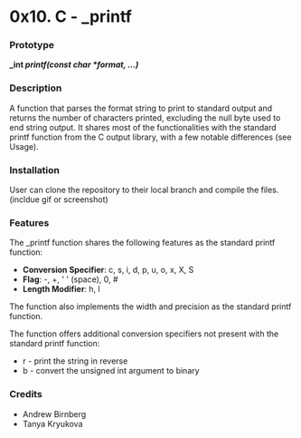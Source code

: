 # 0x10. C - _printf #
### Prototype ###
**_int _printf(const char *format, ...)_**

### Description ###
A function that parses the format string to print to standard output and returns the number of characters printed, excluding the null byte used to end string output.  It shares most of the functionalities with the standard printf function from the C output library, with a few notable differences (see Usage).

### Installation ###
User can clone the repository to their local branch and compile the files. (incldue gif or screenshot)

### Features ###
The _printf function shares the following features as the standard printf function:
* __Conversion Specifier__: c, s, i, d, p, u, o, x, X, S
* __Flag__: -, +, ' ' (space), 0, #
* __Length Modifier__: h, l

The function also implements the width and precision as the standard printf function.

The function offers additional conversion specifiers not present with the standard printf function:
* r - print the string in reverse
* b - convert the unsigned int argument to binary

### Credits ###
* Andrew Birnberg
* Tanya Kryukova
